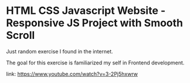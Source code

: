# HTML CSS Javascript Website - Responsive JS Project with Smooth Scroll

Just random exercise I found in the internet.

The goal for this exercise is familiarized my self in Frontend development.

link: https://www.youtube.com/watch?v=3-2Pj5hxwrw
